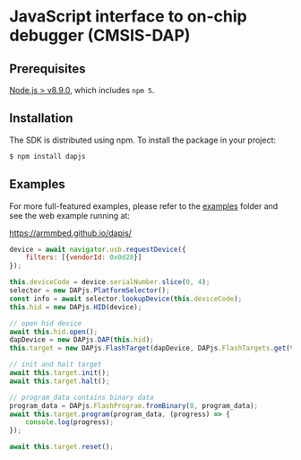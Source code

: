# JavaScript interface to on-chip debugger (CMSIS-DAP)

## Prerequisites

[Node.js > v8.9.0](https://nodejs.org), which includes `npm 5`.

## Installation

The SDK is distributed using npm. To install the package in your project:

```bash
$ npm install dapjs
```

## Examples

For more full-featured examples, please refer to the [examples](https://github.com/ARMmbed/dapjs/tree/master/examples) folder and see the web example running at:

https://armmbed.github.io/dapjs/

```javascript
device = await navigator.usb.requestDevice({
    filters: [{vendorId: 0x0d28}]
});

this.deviceCode = device.serialNumber.slice(0, 4);
selector = new DAPjs.PlatformSelector();
const info = await selector.lookupDevice(this.deviceCode);
this.hid = new DAPjs.HID(device);

// open hid device
await this.hid.open();
dapDevice = new DAPjs.DAP(this.hid);
this.target = new DAPjs.FlashTarget(dapDevice, DAPjs.FlashTargets.get(this.deviceCode));

// init and halt target
await this.target.init();
await this.target.halt();

// program_data contains binary data
program_data = DAPjs.FlashProgram.fromBinary(0, program_data);
await this.target.program(program_data, (progress) => {
    console.log(progress);
});

await this.target.reset();
```
